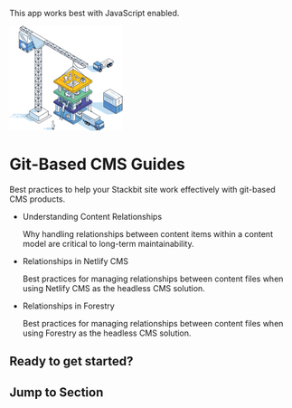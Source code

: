 This app works best with JavaScript enabled.

![Stackbit](/docs/images/stackbit-crane-sm.png)

# Git-Based CMS Guides

Best practices to help your Stackbit site work effectively with git-based CMS products.

- <a href="/docs/developer-guides/git-cms/why-relationships-git/" class="docs-item-link"></a>
  Understanding Content Relationships

  <span class="icon-angle-right" aria-hidden="true"></span>
  Why handling relationships between content items within a content model are critical to long-term maintainability.

- <a href="/docs/developer-guides/git-cms/relationships-netlify-cms/" class="docs-item-link"></a>
  Relationships in Netlify CMS

  <span class="icon-angle-right" aria-hidden="true"></span>
  Best practices for managing relationships between content files when using Netlify CMS as the headless CMS solution.

- <a href="/docs/developer-guides/git-cms/relationships-forestry/" class="docs-item-link"></a>
  Relationships in Forestry

  <span class="icon-angle-right" aria-hidden="true"></span>
  Best practices for managing relationships between content files when using Forestry as the headless CMS solution.

## Ready to get started?

## Jump to Section
